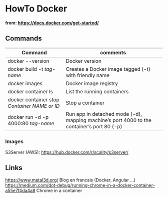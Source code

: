 # HowTo Docker
#### from: https://docs.docker.com/get-started/

## Commands
Command | comments
------------ | -------------
docker --version | Docker version
docker build -t *tag-name* | Creates a Docker image tagged (-t) with friendly name
docker images | Docker image registry
docker container ls | List the running containers
docker container stop *Container NAME or ID* | Stop a container
docker run -d -p 4000:80 *tag-name* | Run app in detached mode (-d), mapping machine’s port 4000 to the container’s port 80 (-p)

### Images
S3Server (AWS): https://hub.docker.com/r/scality/s3server/

## Links
https://www.metal3d.org/ Blog en francais (Docker, Angular ...)  
https://medium.com/dot-debug/running-chrome-in-a-docker-container-a55e7f4da4a8 Chrome in a container
